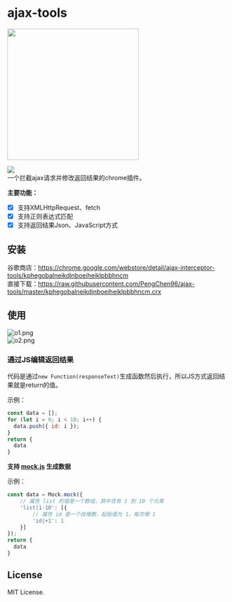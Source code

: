 # ajax-tools

<img src="https://raw.githubusercontent.com/PengChen96/ajax-tools/master/icons/ajax-tools.png" width="300">  

[![](https://img.shields.io/chrome-web-store/v/kphegobalneikdjnboeiheiklpbbhncm.svg?logo=Google%20Chrome&logoColor=white&color=blue&style=flat-square)](https://chrome.google.com/webstore/detail/ajax-interceptor-tools/kphegobalneikdjnboeiheiklpbbhncm)   
一个拦截ajax请求并修改返回结果的chrome插件。  

**主要功能：**   
- [x] 支持XMLHttpRequest、fetch  
- [x] 支持正则表达式匹配  
- [x] 支持返回结果Json、JavaScript方式  

## 安装
谷歌商店：https://chrome.google.com/webstore/detail/ajax-interceptor-tools/kphegobalneikdjnboeiheiklpbbhncm  
直接下载：https://raw.githubusercontent.com/PengChen96/ajax-tools/master/kphegobalneikdjnboeiheiklpbbhncm.crx

## 使用
![o1.png](https://p9-juejin.byteimg.com/tos-cn-i-k3u1fbpfcp/a88c304eadc54915bd7a75ea2fe3ee86~tplv-k3u1fbpfcp-watermark.image?)  
![o2.png](https://p1-juejin.byteimg.com/tos-cn-i-k3u1fbpfcp/bc051954c02946148e4dc750c9fb3ace~tplv-k3u1fbpfcp-watermark.image?)  

### 通过JS编辑返回结果
代码是通过`new Function(responseText)`生成函数然后执行，所以JS方式返回结果就是return的值。

示例：
```js
const data = [];
for (let i = 0; i < 10; i++) {
  data.push({ id: i });
}
return {
  data
}
```
**支持 [mock.js](https://github.com/nuysoft/Mock/wiki/Getting-Started) 生成数据**

示例：
```js
const data = Mock.mock({
    // 属性 list 的值是一个数组，其中含有 1 到 10 个元素
    'list|1-10': [{
        // 属性 id 是一个自增数，起始值为 1，每次增 1
        'id|+1': 1
    }]
});
return {
  data
}
```

## License
MIT License.
